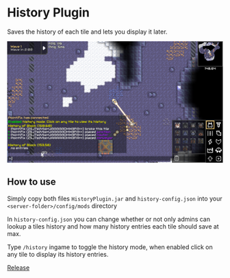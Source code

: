 # History Plugin

Saves the history of each tile and lets you display it later.

![](images/plugin-preview.PNG)

## How to use

Simply copy both files ``HistoryPlugin.jar`` and ``history-config.json`` into your ``<server-folder>/config/mods`` directory

In ``history-config.json`` you can change whether or not only admins can lookup a tiles history and how many history entries each tile should save at max.

Type ``/history`` ingame to toggle the history mode, when enabled click on any tile to display its history entries.

[Release](https://github.com/Pointifix/HistoryPlugin/releases)
